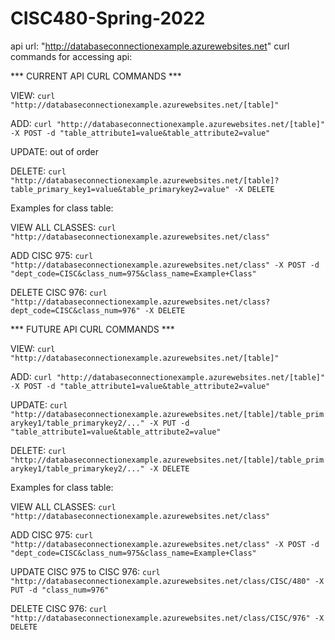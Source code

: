 # CISC480-Spring-2022

api url: "http://databaseconnectionexample.azurewebsites.net"
curl commands for accessing api:

*** CURRENT API CURL COMMANDS ***


VIEW: `curl "http://databaseconnectionexample.azurewebsites.net/[table]"`

ADD: `curl "http://databaseconnectionexample.azurewebsites.net/[table]" -X POST -d "table_attribute1=value&table_attribute2=value"`

UPDATE: out of order

DELETE: `curl "http://databaseconnectionexample.azurewebsites.net/[table]?table_primary_key1=value&table_primarykey2=value" -X DELETE`


Examples for class table:

VIEW ALL CLASSES: `curl "http://databaseconnectionexample.azurewebsites.net/class"`

ADD CISC 975: `curl "http://databaseconnectionexample.azurewebsites.net/class" -X POST -d "dept_code=CISC&class_num=975&class_name=Example+Class"`

DELETE CISC 976: `curl "http://databaseconnectionexample.azurewebsites.net/class?dept_code=CISC&class_num=976" -X DELETE`



*** FUTURE API CURL COMMANDS ***


VIEW: `curl "http://databaseconnectionexample.azurewebsites.net/[table]"`

ADD: `curl "http://databaseconnectionexample.azurewebsites.net/[table]" -X POST -d "table_attribute1=value&table_attribute2=value"`

UPDATE: `curl "http://databaseconnectionexample.azurewebsites.net/[table]/table_primarykey1/table_primarykey2/..." -X PUT -d "table_attribute1=value&table_attribute2=value"`

DELETE: `curl "http://databaseconnectionexample.azurewebsites.net/[table]/table_primarykey1/table_primarykey2/..." -X DELETE`


Examples for class table:

VIEW ALL CLASSES: `curl "http://databaseconnectionexample.azurewebsites.net/class"`

ADD CISC 975: `curl "http://databaseconnectionexample.azurewebsites.net/class" -X POST -d "dept_code=CISC&class_num=975&class_name=Example+Class"`

UPDATE CISC 975 to CISC 976: `curl "http://databaseconnectionexample.azurewebsites.net/class/CISC/480" -X PUT -d "class_num=976"`

DELETE CISC 976: `curl "http://databaseconnectionexample.azurewebsites.net/class/CISC/976" -X DELETE`
